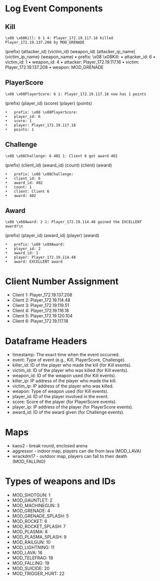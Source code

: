 # Log Event Components
## Kill 
```\x08 \x08Kill: 6 1 4: Player_172.19.117.18 killed Player_172.19.137.208 by MOD_GRENADE```

(prefix) (attacker_id) (victim_id) (weapon_id) (attacker_ip_name) (victim_ip_name) (weapon_name)
	•	prefix: \x08 \x08Kill:
	•	attacker_id: 6
	•	victim_id: 1
	•	weapon_id: 4
	•	attacker: Player_172.19.117.18
	•	victim: Player_172.19.137.208
	•	weapon: MOD_GRENADE

## PlayerScore
```\x08 \x08PlayerScore: 6 1: Player_172.19.117.18 now has 1 points```

(prefix) (player_id) (score) (player) (points)

	•	prefix: \x08 \x08PlayerScore:
	•	player_id: 6
	•	score: 1
	•	player: Player_172.19.117.18
	•	points: 1

## Challenge
```\x08 \x08Challenge: 6 402 1: Client 6 got award 402```

(prefix) (client_id) (award_id) (count) (client) (award)

	•	prefix: \x08 \x08Challenge:
	•	client_id: 6
	•	award_id: 402
	•	count: 1
	•	client: Client 6
	•	award: 402


## Award
```\x08 \x08Award: 2 1: Player_172.19.114.48 gained the EXCELLENT award!\n```

(prefix) (player_id) (award_id) (player) (award)

	•	prefix: \x08 \x08Award:
	•	player_id: 2
	•	award_id: 1
	•	player: Player_172.19.114.48
	•	award: EXCELLENT award


# Client Number Assignment
- Client 1: Player_172.19.137.208
- Client 2: Player_172.19.114.48
- Client 3: Player_172.19.119.51
- Client 4: Player_172.19.116.18
- Client 5: Player_172.19.120.104
- Client 6: Player_172.19.117.18

# Dataframe Headers
- timestamp: The exact time when the event occurred.
- event: Type of event (e.g., Kill, PlayerScore, Challenge).
- killer_id: ID of the player who made the kill (for Kill events).
- victim_id: ID of the player who was killed (for Kill events).
- weapon_id: ID of the weapon used (for Kill events).
- killer_ip: IP address of the player who made the kill.
- victim_ip: IP address of the player who was killed.
- weapon: Type of weapon used (for Kill events).
- player_id: ID of the player involved in the event.
- score: Score of the player (for PlayerScore events).
- player_ip: IP address of the player (for PlayerScore events).
- award_id: ID of the award given (for Challenge events).

# Maps
- kaos2 - break round, enclosed arena
- aggressor - indoor map, players can die from lava (MOD_LAVA)
- wrackdm17 - outdoor map, players can fall to their death (MOD_FALLING)

# Types of weapons and IDs
- MOD_SHOTGUN: 1
- MOD_GAUNTLET: 2
- MOD_MACHINEGUN: 3
- MOD_GRENADE: 4
- MOD_GRENADE_SPLASH: 5
- MOD_ROCKET: 6
- MOD_ROCKET_SPLASH: 7
- MOD_PLASMA: 8
- MOD_PLASMA_SPLASH: 9
- MOD_RAILGUN: 10
- MOD_LIGHTNING: 11
- MOD_LAVA: 16
- MOD_TELEFRAG: 18
- MOD_FALLING: 19
- MOD_SUICIDE: 20
- MOD_TRIGGER_HURT: 22